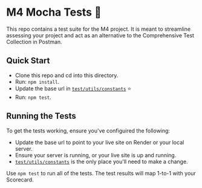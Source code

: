 # M4 Mocha Tests 🚀

This repo contains a test suite for the M4 project.  It is meant to streamline assessing your project and act as an alternative to the Comprehensive Test Collection in Postman.

## Quick Start

- Clone this repo and cd into this directory.
- Run: `npm install`.
- Update the base url in [`test/utils/constants`](./tests/utils/constants.mjs) ⭐
- Run: `npm test`.

## Running the Tests

To get the tests working, ensure you've configuired the following:

- Update the base url to point to your live site on Render or your local server.
- Ensure your server is running, or your live site is up and running.
- [`test/utils/constants`](./tests/utils/constants.mjs) is the only place you'll need to make a change.

Use `npm test` to run all of the tests.  The test results will map 1-to-1 with your Scorecard.
